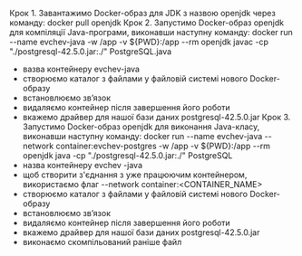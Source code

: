 Крок 1. Завантажимо Docker-образ для JDK з назвою openjdk через команду:
docker pull openjdk
Крок 2. Запустимо Docker-образ openjdk для компіляції Java-програми, виконавши наступну команду:
docker run --name evchev-java -w /app -v ${PWD}:/app --rm openjdk javac -cp "./postgresql-42.5.0.jar:./" PostgreSQL.java
-	вазва контейнеру evchev-java
-	cтворюємо каталог з файлами у файловій системі нового Docker-образу
-	встановлюємо зв’язок
-	видаляємо контейнер після завершення його роботи
-	вкажемо драйвер для нашої бази даних postgresql-42.5.0.jar
Крок 3. Запустимо Docker-образ openjdk для виконання Java-класу, виконавши наступну команду:
docker run --name evchev-java --network container:evchev-postgres -w /app -v ${PWD}:/app --rm openjdk java -cp "./postgresql-42.5.0.jar:./" PostgreSQL
-	назва контейнеру evchev -java
-	щоб створити з'єднання з уже працюючим контейнером, використаємо флаг --network container:<CONTAINER_NAME>
-	cтворюємо каталог з файлами у файловій системі нового Docker-образу
-	встановлюємо зв’язок 
-	видаляємо контейнер після завершення його роботи
-	вкажемо драйвер для нашої бази даних postgresql-42.5.0.jar
-	виконаємо скомпільований раніше файл 

